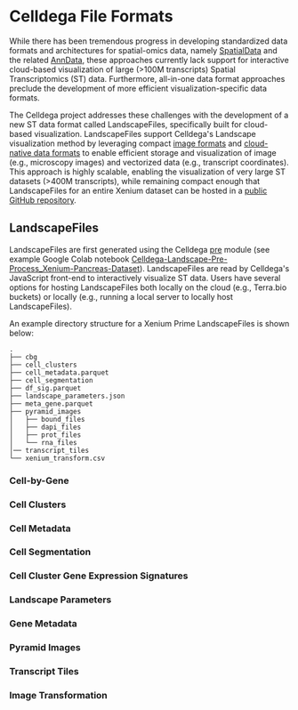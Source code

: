 # Celldega File Formats
While there has been tremendous progress in developing standardized data formats and architectures for spatial-omics data, namely [SpatialData](https://spatialdata.scverse.org/en/stable/) and the related [AnnData](https://anndata.readthedocs.io/en/stable/), these approaches currently lack support for interactive cloud-based visualization of large (>100M transcripts) Spatial Transcriptomics (ST) data. Furthermore, all-in-one data format approaches preclude the development of more efficient visualization-specific data formats.

The Celldega project addresses these challenges with the development of a new ST data format called LandscapeFiles, specifically built for cloud-based visualization. LandscapeFiles support Celldega's Landscape visualization method by leveraging compact [image formats](../technologies/index.md/#webp) and [cloud-native data formats](../technologies/index.md/#apache-parquet) to enable efficient storage and visualization of image (e.g., microscopy images) and vectorized data (e.g., transcript coordinates). This approach is highly scalable, enabling the visualization of very large ST datasets (>400M transcripts), while remaining compact enough that LandscapeFiles for an entire Xenium dataset can be hosted in a [public GitHub repository](https://github.com/broadinstitute/celldega_Xenium_Prime_Human_Skin_FFPE_outs/).


## LandscapeFiles
LandscapeFiles are first generated using the Celldega [pre](../python/pre/api.md) module (see example Google Colab notebook [Celldega-Landscape-Pre-Process_Xenium-Pancreas-Dataset](https://colab.research.google.com/drive/1guUFhXP3nlZ4Es2-tsnraFKlAKHZSCZC?usp=sharing)). LandscapeFiles are read by Celldega's JavaScript front-end to interactively visualize ST data. Users have several options for hosting LandscapeFiles both locally on the cloud (e.g., Terra.bio buckets) or locally (e.g., running a local server to locally host LandscapeFiles).

An example directory structure for a Xenium Prime LandscapeFiles is shown below:

```
.
├── cbg
├── cell_clusters
├── cell_metadata.parquet
├── cell_segmentation
├── df_sig.parquet
├── landscape_parameters.json
├── meta_gene.parquet
├── pyramid_images
│   ├── bound_files
│   ├── dapi_files
│   ├── prot_files
│   └── rna_files
│── transcript_tiles
└── xenium_transform.csv

```

### Cell-by-Gene

### Cell Clusters

### Cell Metadata

### Cell Segmentation

### Cell Cluster Gene Expression Signatures

### Landscape Parameters

### Gene Metadata

### Pyramid Images

### Transcript Tiles

### Image Transformation